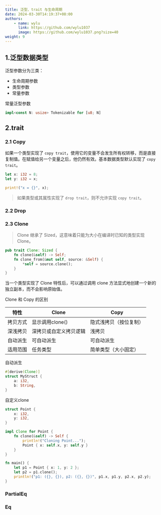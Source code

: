 ```yaml
---
title: 泛型、trait 与生命周期
date: 2024-03-30T14:19:37+08:00
authors:
    - name: wylu
      link: https://github.com/wylu1037
      image: https://github.com/wylu1037.png?size=40
weight: 9
---
```


## 1.泛型数据类型

泛型参数分为三类：

-   生命周期参数
-   类型参数
-   常量参数

常量泛型参数

```rust
impl<const N: usize> Tokenizable for [u8; N]
```

## 2.trait

### 2.1 Copy

如果一个类型实现了 `copy trait`，使用它的变量不会发生所有权转移，而是直接复制值。在赋值给另一个变量之后，他仍然有效。基本数据类型默认实现了 `copy trait`。

```rust
let x: i32 = 8;
let y: i32 = x;

print!("x = {}", x);
```

> 如果类型或其属性实现了 `drop trait`，则不允许实现 `copy trait`。

### 2.2 Drop

### 2.3 Clone
> Clone 继承了 Sized，这意味着只能为大小在编译时已知的类型实现 Clone。
```rust
pub trait Clone: Sized {
    fn clone(&self) -> Self;
    fn clone_from(&mut self, source: &Self) {
        *self = source.clone();
    }
}
```
当一个类型实现了 Clone 特性后，可以通过调用 clone 方法显式地创建一个新的独立副本，而不会影响原始值。

Clone 和 Copy 的区别

| 特性   | Clone       | Copy        |
|------|-------------|-------------|
| 拷贝方式 | 显示调用clone() | 隐式浅拷贝（按位复制） |
| 深浅拷贝 | 深拷贝或自定义拷贝逻辑 | 浅拷贝         |
| 自动派生 | 可自动派生       | 可自动派生       |
| 适用范围 | 任务类型        | 简单类型（大小固定）  |

自动派生
```rust
#[derive(Clone)]
struct MyStruct {
    a: i32,
    b: String,
}
```

自定义clone
```rust
struct Point {
    x: i32,
    y: i32,
}

impl Clone for Point {
    fn clone(&self) -> Self {
        println!("Cloning Point...");
        Point { x: self.x, y: self.y }
    }
}

fn main() {
    let p1 = Point { x: 1, y: 2 };
    let p2 = p1.clone();
    println!("p1: ({}, {}), p2: ({}, {})", p1.x, p1.y, p2.x, p2.y);
}
```

### PartialEq

### Eq